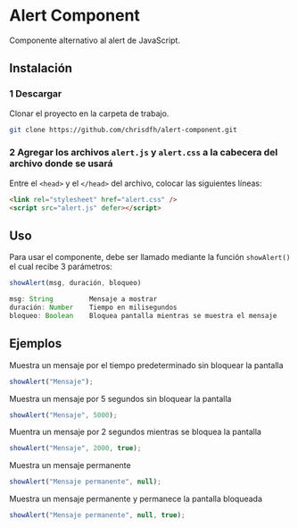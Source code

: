 # Alert Component

Componente alternativo al alert de JavaScript.

## Instalación

### 1 Descargar

Clonar el proyecto en la carpeta de trabajo.

```bash
git clone https://github.com/chrisdfh/alert-component.git
```

### 2 Agregar los archivos `alert.js` y `alert.css` a la cabecera del archivo donde se usará

Entre el `<head>` y el `</head>` del archivo, colocar las siguientes líneas:

```html
<link rel="stylesheet" href="alert.css" />
<script src="alert.js" defer></script>
```

## Uso

Para usar el componente, debe ser llamado mediante la función `showAlert()` el cual recibe 3 parámetros:

```js
showAlert(msg, duración, bloqueo)

msg: String         Mensaje a mostrar
duración: Number    Tiempo en milisegundos
bloqueo: Boolean    Bloquea pantalla mientras se muestra el mensaje
```

## Ejemplos

Muestra un mensaje por el tiempo predeterminado sin bloquear la pantalla

```js
showAlert("Mensaje");
```

Muestra un mensaje por 5 segundos sin bloquear la pantalla

```js
showAlert("Mensaje", 5000);
```

Muentra un mensaje por 2 segundos mientras se bloquea la pantalla

```js
showAlert("Mensaje", 2000, true);
```

Muestra un mensaje permanente

```js
showAlert("Mensaje permanente", null);
```

Muestra un mensaje permanente y permanece la pantalla bloqueada

```js
showAlert("Mensaje permanente", null, true);
```
